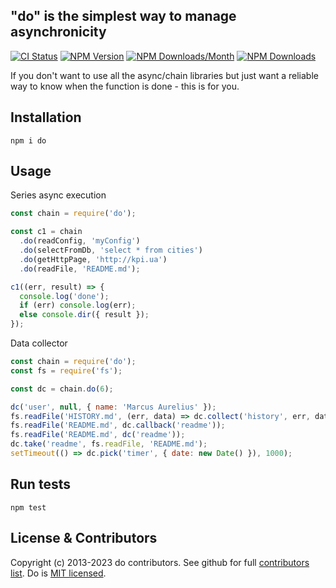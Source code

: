 ## "do" is the simplest way to manage asynchronicity

[![CI Status](https://github.com/metarhia/do/workflows/Testing%20CI/badge.svg)](https://github.com/metarhia/do/actions?query=workflow%3A%22Testing+CI%22+branch%3Amaster)
[![NPM Version](https://badge.fury.io/js/do.svg)](https://badge.fury.io/js/do)
[![NPM Downloads/Month](https://img.shields.io/npm/dm/do.svg)](https://www.npmjs.com/package/do)
[![NPM Downloads](https://img.shields.io/npm/dt/do.svg)](https://www.npmjs.com/package/do)

If you don't want to use all the async/chain libraries but just want a reliable way to know when the function is done - this is for you.

## Installation

`npm i do`

## Usage

Series async execution

```js
const chain = require('do');

const c1 = chain
  .do(readConfig, 'myConfig')
  .do(selectFromDb, 'select * from cities')
  .do(getHttpPage, 'http://kpi.ua')
  .do(readFile, 'README.md');

c1((err, result) => {
  console.log('done');
  if (err) console.log(err);
  else console.dir({ result });
});
```

Data collector

```js
const chain = require('do');
const fs = require('fs');

const dc = chain.do(6);

dc('user', null, { name: 'Marcus Aurelius' });
fs.readFile('HISTORY.md', (err, data) => dc.collect('history', err, data));
fs.readFile('README.md', dc.callback('readme'));
fs.readFile('README.md', dc('readme'));
dc.take('readme', fs.readFile, 'README.md');
setTimeout(() => dc.pick('timer', { date: new Date() }), 1000);
```

## Run tests

`npm test`

## License & Contributors

Copyright (c) 2013-2023 do contributors.
See github for full [contributors list](https://github.com/metarhia/do/graphs/contributors).
Do is [MIT licensed](./LICENSE).
